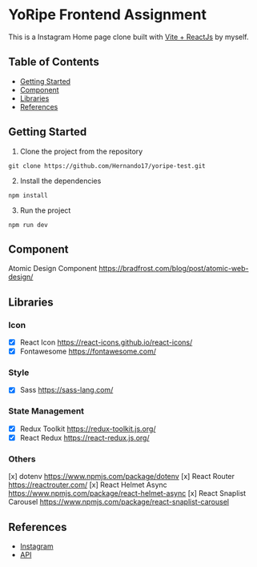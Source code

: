 # YoRipe Frontend Assignment

This is a Instagram Home page clone built with [Vite + ReactJs](https://vitejs.dev/) by myself.

## Table of Contents

- [Getting Started](#getting-started)
- [Component](#component)
- [Libraries](#libraries)
- [References](#references)

## Getting Started

1. Clone the project from the repository

```
git clone https://github.com/Hernando17/yoripe-test.git
```

2. Install the dependencies

```
npm install
```

3. Run the project

```
npm run dev
```

## Component

Atomic Design Component https://bradfrost.com/blog/post/atomic-web-design/

## Libraries

### Icon

- [x] React Icon https://react-icons.github.io/react-icons/
- [x] Fontawesome https://fontawesome.com/

### Style

- [x] Sass https://sass-lang.com/

### State Management

- [x] Redux Toolkit https://redux-toolkit.js.org/
- [x] React Redux https://react-redux.js.org/

### Others

[x] dotenv https://www.npmjs.com/package/dotenv
[x] React Router https://reactrouter.com/
[x] React Helmet Async https://www.npmjs.com/package/react-helmet-async
[x] React Snaplist Carousel https://www.npmjs.com/package/react-snaplist-carousel

## References

- [Instagram](https://www.instagram.com/)
- [API](https://api.jsonbin.io/v3)
